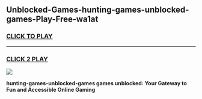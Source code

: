 
## Unblocked-Games-hunting-games-unblocked-games-Play-Free-wa1at
<h3>
<a href="https://premium76.site?title=hunting-games-unblocked-games&ref=15A">CLICK TO PLAY</a></h3>
<hr>

<h3>
<a href="https://premium76.site?title=hunting-games-unblocked-games&ref=15A">CLICK 2 PLAY</a>
  
</h3>

<a href="https://premium76.site?title=hunting-games-unblocked-games&ref=15A"><img src="https://clearcache.store/games.png"></a>


**hunting-games-unblocked-games games unblocked: Your Gateway to Fun and Accessible Online Gaming**
